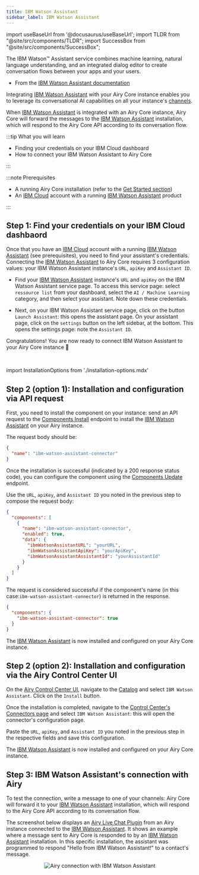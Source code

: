 ```yaml
---
title: IBM Watson Assistant
sidebar_label: IBM Watson Assistant
---
```


import useBaseUrl from '@docusaurus/useBaseUrl';
import TLDR from "@site/src/components/TLDR";
import SuccessBox from "@site/src/components/SuccessBox";

<TLDR>

The IBM Watson™ Assistant service combines machine learning, natural language understanding, and an integrated dialog editor to create conversation flows between your apps and your users.

- From the [IBM Watson Assistant documentation](https://cloud.ibm.com/apidocs/assistant/assistant-v2#introduction)

</TLDR>

Integrating [IBM Watson Assistant](https://cloud.ibm.com/catalog/services/watson-assistant) with your Airy Core instance enables you to leverage its conversational AI capabilities on all your instance's [channels](getting-started/glossary.md#channel).

When [IBM Watson Assistant](https://cloud.ibm.com/catalog/services/watson-assistant) is integrated with an Airy Core instance, Airy Core will forward the messages to the [IBM Watson Assistant](https://cloud.ibm.com/catalog/services/watson-assistant) installation, which will respond to the Airy Core API according to its conversation flow.

:::tip What you will learn

- Finding your credentials on your IBM Cloud dashboard
- How to connect your IBM Watson Assistant to Airy Core

:::

:::note Prerequisites

- A running Airy Core installation (refer to the [Get
  Started section](getting-started/installation/introduction.md))
- An [IBM Cloud](https://www.ibm.com/cloud) account with a running [IBM Watson Assistant](https://cloud.ibm.com/catalog/services/watson-assistant) product

:::

## Step 1: Find your credentials on your IBM Cloud dashbaord

Once that you have an [IBM Cloud](https://www.ibm.com/cloud) account with a running [IBM Watson Assistant](https://cloud.ibm.com/catalog/services/watson-assistant) (see prerequisites), you need to find your assistant's credentials. Connecting the [IBM Watson Assistant](https://cloud.ibm.com/catalog/services/watson-assistant) to Airy Core requires 3 configuration values: your IBM Watson Assistant instance's `URL`, `apiKey` and `Assistant ID`.

- Find your [IBM Watson Assistant](https://cloud.ibm.com/catalog/services/watson-assistant) instance's `URL` and `apiKey` on the IBM Watson Assistant service page. To access this service page: select `ressource list` from your dashboard, select the `AI / Machine Learning` category, and then select your assistant. Note down these credentials.

- Next, on your IBM Watson Assistant service page, click on the button `Launch Assistant`: this opens the assistant page. On your assistant page, click on the `settings` button on the left sidebar, at the bottom. This opens the settings page: note the `Assistant ID`.

<SuccessBox>

Congratulations! You are now ready to connect IBM Watson Assistant to your Airy Core instance 🎉

</SuccessBox>
<br />

import InstallationOptions from './installation-options.mdx'

<InstallationOptions />

## Step 2 (option 1): Installation and configuration via API request

First, you need to install the component on your instance: send an API request to the [Components Install](/api/endpoints/components#install) endpoint to install the [IBM Watson Assistant](https://cloud.ibm.com/catalog/services/watson-assistant) on your Airy instance.

The request body should be:

```json
{
  "name": "ibm-watson-assistant-connector"
}
```

Once the installation is successful (indicated by a 200 response status code), you can configure the component using the [Components Update](/api/endpoints/components#update) endpoint.

Use the `URL`, `apiKey`, and `Assistant ID` you noted in the previous step to compose the request body:

```json
{
  "components": [
    {
      "name": "ibm-watson-assistant-connector",
      "enabled": true,
      "data": {
        "ibmWatsonAssistantURL": "yourURL",
        "ibmWatsonAssistantApiKey": "yourApiKey",
        "ibmWatsonAssistantAssistantId": "yourAssistantId"
      }
    }
  ]
}
```

The request is considered successful if the component's name (in this case:`ibm-watson-assistant-connector`) is returned in the response.

```json
{
  "components": {
    "ibm-watson-assistant-connector": true
  }
}
```

The [IBM Watson Assistant](https://cloud.ibm.com/catalog/services/watson-assistant) is now installed and configured on your Airy Core instance.

## Step 2 (option 2): Installation and configuration via the Airy Control Center UI

On the [Airy Control Center UI](/ui/control-center/introduction), navigate to the [Catalog](/ui/control-center/catalog) and select `IBM Watson Assistant`. Click on the `Install` button.

Once the installation is completed, navigate to the [Control Center's Connectors page](/ui/control-center/connectors) and select `IBM Watson Assistant`: this will open the connector's configuration page.

Paste the `URL`, `apiKey`, and `Assistant ID` you noted in the previous step in the respective fields and save this configuration.

The [IBM Watson Assistant](https://cloud.ibm.com/catalog/services/watson-assistant) is now installed and configured on your Airy Core instance.

## Step 3: IBM Watson Assistant's connection with Airy

To test the connection, write a message to one of your channels: Airy Core will
forward it to your [IBM Watson Assistant](https://cloud.ibm.com/catalog/services/watson-assistant) installation, which will respond to the Airy Core API according to its conversation flow.

The screenshot below displays an [Airy Live Chat Plugin](/sources/chatplugin/overview) from an Airy instance connected to the [IBM Watson Assistant](https://cloud.ibm.com/catalog/services/watson-assistant). It shows an example where a message sent to Airy Core is responded to by an [IBM Watson Assistant](https://cloud.ibm.com/catalog/services/watson-assistant) installation. In this specific installation, the assistant was programmed to respond "Hello from IBM Watson Assistant!" to a contact's message.

<center><img alt="Airy connection with IBM Watson Assistant " src={useBaseUrl('img/conversational-ai/ibmWatsonAssistant/messagingExample.png')} /></center>
